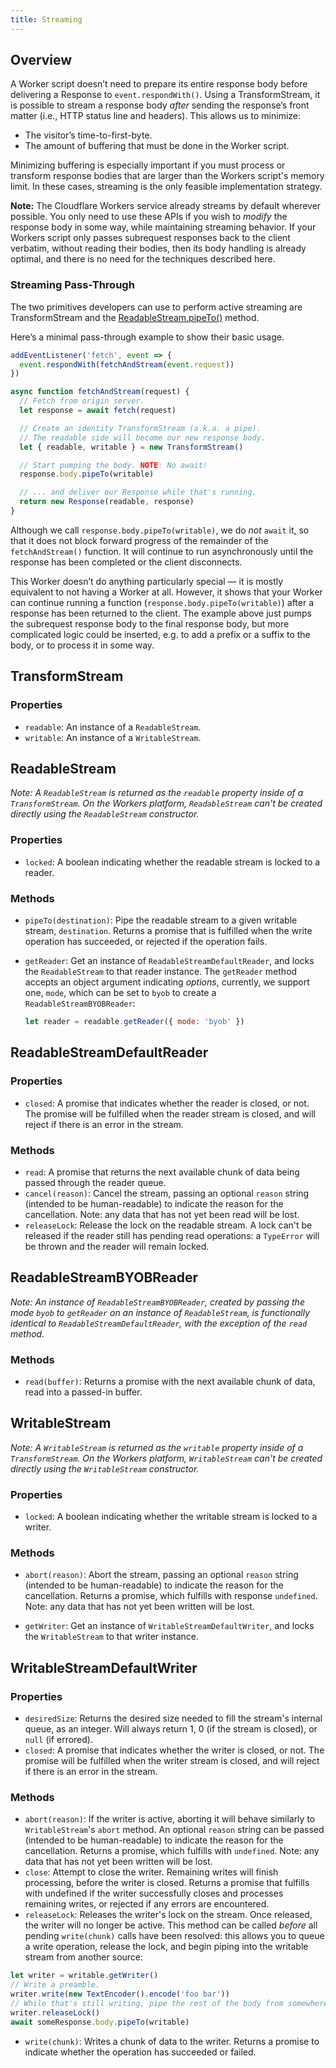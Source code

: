 ```yaml
---
title: Streaming
---
```


## Overview

A Worker script doesn’t need to prepare its entire response body before delivering a Response to `event.respondWith()`. Using a TransformStream, it is possible to stream a response body _after_ sending the response’s front matter (i.e., HTTP status line and headers). This allows us to minimize:

- The visitor’s time-to-first-byte.
- The amount of buffering that must be done in the Worker script.

Minimizing buffering is especially important if you must process or transform response bodies that are larger than the Workers script's memory limit. In these cases, streaming is the only feasible implementation strategy.

**Note:** The Cloudflare Workers service already streams by default wherever possible. You only need to use these APIs if you wish to _modify_ the response body in some way, while maintaining streaming behavior. If your Workers script only passes subrequest responses back to the client verbatim, without reading their bodies, then its body handling is already optimal, and there is no need for the techniques described here.

### Streaming Pass-Through

The two primitives developers can use to perform active streaming are TransformStream and the [ReadableStream.pipeTo()](https://developer.mozilla.org/en-US/docs/Web/API/ReadableStream/pipeTo) method.

Here’s a minimal pass-through example to show their basic usage.

```javascript
addEventListener('fetch', event => {
  event.respondWith(fetchAndStream(event.request))
})

async function fetchAndStream(request) {
  // Fetch from origin server.
  let response = await fetch(request)

  // Create an identity TransformStream (a.k.a. a pipe).
  // The readable side will become our new response body.
  let { readable, writable } = new TransformStream()

  // Start pumping the body. NOTE: No await!
  response.body.pipeTo(writable)

  // ... and deliver our Response while that's running.
  return new Response(readable, response)
}
```

Although we call `response.body.pipeTo(writable)`, we do _not_ `await` it, so that it does not block forward progress of the remainder of the `fetchAndStream()` function. It will continue to run asynchronously until the response has been completed or the client disconnects.

This Worker doesn’t do anything particularly special — it is mostly equivalent to not having a Worker at all. However, it shows that your Worker can continue running a function (`response.body.pipeTo(writable)`) after a response has been returned to the client. The example above just pumps the subrequest response body to the final response body, but more complicated logic could be inserted, e.g. to add a prefix or a suffix to the body, or to process it in some way.

## TransformStream

### Properties

- `readable`: An instance of a `ReadableStream`.
- `writable`: An instance of a `WritableStream`.

## ReadableStream

_Note: A `ReadableStream` is returned as the `readable` property inside of a `TransformStream`. On the Workers platform, `ReadableStream` can't be created directly using the `ReadableStream` constructor._

### Properties

- `locked`: A boolean indicating whether the readable stream is locked to a reader.

### Methods

- `pipeTo(destination)`: Pipe the readable stream to a given writable stream, `destination`. Returns a promise that is fulfilled when the write operation has succeeded, or rejected if the operation fails.

- `getReader`: Get an instance of `ReadableStreamDefaultReader`, and locks the `ReadableStream` to that reader instance. The `getReader` method accepts an object argument indicating _options_, currently, we support one, `mode`, which can be set to `byob` to create a `ReadableStreamBYOBReader`:

  ```javascript
  let reader = readable.getReader({ mode: 'byob' })
  ```

## ReadableStreamDefaultReader

### Properties

- `closed`: A promise that indicates whether the reader is closed, or not. The promise will be fulfilled when the reader stream is closed, and will reject if there is an error in the stream.

### Methods

- `read`: A promise that returns the next available chunk of data being passed through the reader queue.
- `cancel(reason)`: Cancel the stream, passing an optional `reason` string (intended to be human-readable) to indicate the reason for the cancellation. Note: any data that has not yet been read will be lost.
- `releaseLock`: Release the lock on the readable stream. A lock can't be released if the reader still has pending read operations: a `TypeError` will be thrown and the reader will remain locked.

## ReadableStreamBYOBReader

_Note: An instance of `ReadableStreamBYOBReader`, created by passing the mode `byob` to `getReader` on an instance of `ReadableStream`, is functionally identical to `ReadableStreamDefaultReader`, with the exception of the `read` method._

### Methods

- `read(buffer)`: Returns a promise with the next available chunk of data, read into a passed-in buffer.

## WritableStream

_Note: A `WritableStream` is returned as the `writable` property inside of a `TransformStream`. On the Workers platform, `WritableStream` can't be created directly using the `WritableStream` constructor._

### Properties

- `locked`: A boolean indicating whether the writable stream is locked to a writer.

### Methods

- `abort(reason)`: Abort the stream, passing an optional `reason` string (intended to be human-readable) to indicate the reason for the cancellation. Returns a promise, which fulfills with response `undefined`. Note: any data that has not yet been written will be lost.

- `getWriter`: Get an instance of `WritableStreamDefaultWriter`, and locks the `WritableStream` to that writer instance.

## WritableStreamDefaultWriter

### Properties

- `desiredSize`: Returns the desired size needed to fill the stream's internal queue, as an integer. Will always return 1, 0 (if the stream is closed), or `null` (if errored).
- `closed`: A promise that indicates whether the writer is closed, or not. The promise will be fulfilled when the writer stream is closed, and will reject if there is an error in the stream.

### Methods

- `abort(reason)`: If the writer is active, aborting it will behave similarly to `WritableStream`'s `abort` method. An optional `reason` string can be passed (intended to be human-readable) to indicate the reason for the cancellation. Returns a promise, which fulfills with `undefined`. Note: any data that has not yet been written will be lost.
- `close`: Attempt to close the writer. Remaining writes will finish processing, before the writer is closed. Returns a promise that fulfills with undefined if the writer successfully closes and processes remaining writes, or rejected if any errors are encountered.
- `releaseLock`: Releases the writer's lock on the stream. Once released, the writer will no longer be active. This method can be called _before_ all pending `write(chunk)` calls have been resolved: this allows you to queue a write operation, release the lock, and begin piping into the writable stream from another source:

```javascript
let writer = writable.getWriter()
// Write a preamble.
writer.write(new TextEncoder().encode('foo bar'))
// While that's still writing, pipe the rest of the body from somewhere else.
writer.releaseLock()
await someResponse.body.pipeTo(writable)
```

- `write(chunk)`: Writes a chunk of data to the writer. Returns a promise to indicate whether the operation has succeeded or failed.

